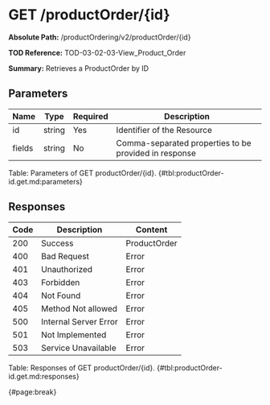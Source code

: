 <!--
    ATTENTION: This file was generated via gradle!
               Do NOT manually edit this file! Any such changes will be overwritten!
-->

# GET /productOrder/{id}

**Absolute Path:** /productOrdering/v2/productOrder/{id}

**TOD Reference:** TOD-03-02-03-View_Product_Order

**Summary:** Retrieves a ProductOrder by ID

## Parameters

| Name | Type | Required | Description |
| ------ | ------ | --- | ------------ |
| id | string | Yes | Identifier of the Resource |
| fields | string | No | Comma-separated properties to be provided in response |

Table: Parameters of GET productOrder/{id}. {#tbl:productOrder-id.get.md:parameters}

## Responses

| Code | Description | Content |
|------|-------------|---------|
| 200 | Success | ProductOrder |
| 400 | Bad Request | Error |
| 401 | Unauthorized | Error |
| 403 | Forbidden | Error |
| 404 | Not Found | Error |
| 405 | Method Not allowed | Error |
| 500 | Internal Server Error | Error |
| 501 | Not Implemented | Error |
| 503 | Service Unavailable | Error |

Table: Responses of GET productOrder/{id}. {#tbl:productOrder-id.get.md:responses}

{#page:break}
